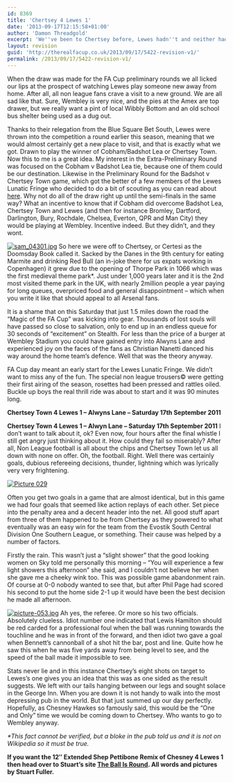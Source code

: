 ```yaml
---
id: 8369
title: 'Chertsey 4 Lewes 1'
date: '2013-09-17T12:15:58+01:00'
author: 'Damon Threadgold'
excerpt: 'We''ve been to Chertsey before, Lewes hadn''t and neither had the Lewes Lunatic Fringe, nor had The Ball Is Round''s Stuart Fuller. Chertsey 4 Lewes 1.'
layout: revision
guid: 'http://therealfacup.co.uk/2013/09/17/5422-revision-v1/'
permalink: /2013/09/17/5422-revision-v1/
---
```


When the draw was made for the FA Cup preliminary rounds we all licked our lips at the prospect of watching Lewes play someone new away from home. After all, all non league fans crave a visit to a new ground. We are all sad like that. Sure, Wembley is very nice, and the pies at the Amex are top drawer, but we really want a pint of local Wibbly Bottom and an old school bus shelter being used as a dug out.

Thanks to their relegation from the Blue Square Bet South, Lewes were thrown into the competition a round earlier this season, meaning that we would almost certainly get a new place to visit, and that is exactly what we got. Drawn to play the winner of Cobham/Badshot Lea or Chertsey Town. Now this to me is a great idea. My interest in the Extra-Preliminary Round was focused on the Cobham v Badshot Lea tie, because one of them could be our destination. Likewise in the Preliminary Round for the Badshot v Chertsey Town game, which got the better of a few members of the Lewes Lunatic Fringe who decided to do a bit of scouting as you can read about [here](http://therealfacup.co.uk/2011/09/2011/09/04/the-good-the-badshot-the-ugly/). Why not do all of the draw right up until the semi-finals in the same way? What an incentive to know that if Cobham did overcome Badshot Lea, Chertsey Town and Lewes (and then for instance Bromley, Dartford, Darlington, Bury, Rochdale, Chelsea, Everton, QPR and Man City) they would be playing at Wembley. Incentive indeed. But they didn’t, and they wont.

[![sam_04301.jpg](http://lh4.ggpht.com/-jMZQP-ErpSQ/TnYXBKAJ4TI/AAAAAAAAAfI/LkRxS52SX4E/h320/sam_04301.jpg)](http://lh4.ggpht.com/-jMZQP-ErpSQ/TnYXBKAJ4TI/AAAAAAAAAfI/LkRxS52SX4E/w800/sam_04301.jpg) So here we were off to Chertsey, or Certesi as the Doomsday Book called it. Sacked by the Danes in the 9th century for eating Marmite and drinking Red Bull (an in-joke there for us expats working in Copenhagen) it grew due to the opening of Thorpe Park in 1066 which was the first medieval theme park\*. Just under 1,000 years later and it is the 2nd most visited theme park in the UK, with nearly 2million people a year paying for long queues, overpriced food and general disappointment – which when you write it like that should appeal to all Arsenal fans.

It is a shame that on this Saturday that just 1.5 miles down the road the “Magic of the FA Cup” was kicking into gear. Thousands of lost souls will have passed so close to salvation, only to end up in an endless queue for 30 seconds of “excitement” on Stealth. For less than the price of a burger at Wembley Stadium you could have gained entry into Alwyns Lane and experienced joy on the faces of the fans as Christian Nanetti danced his way around the home team’s defence. Well that was the theory anyway.

FA Cup day meant an early start for the Lewes Lunatic Fringe. We didn’t want to miss any of the fun. The special non league trousers© were getting their first airing of the season, rosettes had been pressed and rattles oiled. Buckle up boys the real thrill ride was about to start and it was 90 minutes long.

**Chertsey Town 4 Lewes 1 – Alwyns Lane – Saturday 17th September 2011**

**Chertsey Town 4 Lewes 1 – Alwyn Lane – Saturday 17th September 2011** I don’t want to talk about it, ok? Even now, four hours after the final whistle I still get angry just thinking about it. How could they fail so miserably? After all, Non League football is all about the chips and Chertsey Town let us all down with none on offer. Oh, the football. Right. Well there was certainly goals, dubious refereeing decisions, thunder, lightning which was lyrically very very frightening.

[![](http://stuartnoel.files.wordpress.com/2011/09/picture-029.jpg "Picture 029")](http://stuartnoel.files.wordpress.com/2011/09/picture-029.jpg)

Often you get two goals in a game that are almost identical, but in this game we had four goals that seemed like action replays of each other. Set piece into the penalty area and a decent header into the net. All good stuff apart from three of them happened to be from Chertsey as they powered to what eventually was an easy win for the team from the Evostik South Central Division One Southern League, or something. Their cause was helped by a number of factors.

Firstly the rain. This wasn’t just a “slight shower” that the good looking women on Sky told me personally this morning – “You will experience a few light showers this afternoon” she said, and I couldn’t not believe her when she gave me a cheeky wink too. This was possible game abandonment rain. Of course at 0-0 nobody wanted to see that, but after Phil Page had scored his second to put the home side 2-1 up it would have been the best decision he made all afternoon.

[![picture-053.jpg](http://lh3.ggpht.com/-sdFab_KmRk0/TnYXDeTTN8I/AAAAAAAAAfM/jq22RT81Uww/h320/picture-053.jpg)](http://lh3.ggpht.com/-sdFab_KmRk0/TnYXDeTTN8I/AAAAAAAAAfM/jq22RT81Uww/w800/picture-053.jpg) Ah yes, the referee. Or more so his two officials. Absolutely clueless. Idiot number one indicated that Lewis Hamilton should be red carded for a professional foul when the ball was running towards the touchline and he was in front of the forward, and then idiot two gave a goal when Bennett’s cannonball of a shot hit the bar, post and line. Quite how he saw this when he was five yards away from being level to see, and the speed of the ball made it impossible to see.

Stats never lie and in this instance Chertsey’s eight shots on target to Lewes’s one gives you an idea that this was as one sided as the result suggests. We left with our tails hanging between our legs and sought solace in the George Inn. When you are down it is not handy to walk into the most depressing pub in the world. But that just summed up our day perfectly. Hopefully, as Chesney Hawkes so famously said, this would be the “One and Only” time we would be coming down to Chertsey. Who wants to go to Wembley anyway.

*\*This fact cannot be verified, but a bloke in the pub told us and it is not on Wikipedia so it must be true.*

 **If you want the 12″ Extended Shep Pettibone Remix of Chesney 4 Lewes 1 then head over to Stuart’s site [The Ball Is Round](http://theballisround.co.uk/2011/09/18/i-am-your-one-and-only/). All words and pictures by Stuart Fuller.**